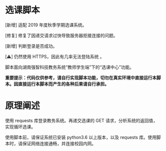 # 选课脚本

[新增] 适配 2019 年度秋季学期选课系统。

[修复] 修复了因递交请求过快导致服务器拒接连接的问题。

[新增] 判断登录是否成功。

[⚠️] 仍然使用 HTTPS，因此有几率无法登陆系统 。

脚本面向湖南强智科技教务系统“教师学生端”下的“选课中心”功能。

**重要提示：代码仅供参考，请自行实现脚本功能，切勿在真实环境中直接运行本脚本。因直接运行本脚本而产生的各种后果请自行承担。**



# 原理阐述

使用 requests 库登录教务系统。再递交选课的 GET 请求，分析系统的返回值，实现循环选课。

使用脚本前，请保证系统已安装 python3.6 以上版本，以及 requests 库。使用脚本时，请保证网络连接通畅，并连接校园内网。

